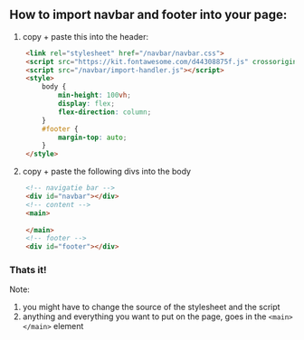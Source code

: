 ## How to import navbar and footer into your page:

1. copy + paste this into the header:
```html
    <link rel="stylesheet" href="/navbar/navbar.css">
    <script src="https://kit.fontawesome.com/d44308875f.js" crossorigin="anonymous"></script>
    <script src="/navbar/import-handler.js"></script>
    <style>
        body {
            min-height: 100vh;
            display: flex;
            flex-direction: column;
        }
        #footer {
            margin-top: auto;
        }
    </style>
```
2. copy + paste the following divs into the body
```html
    <!-- navigatie bar -->
    <div id="navbar"></div>
    <!-- content -->
    <main>
        
    </main>
    <!-- footer -->
    <div id="footer"></div>
```
### Thats it!
Note:
1. you might have to change the source of the stylesheet and the script
2. anything and everything you want to put on the page, goes in the ```<main> </main>``` element
